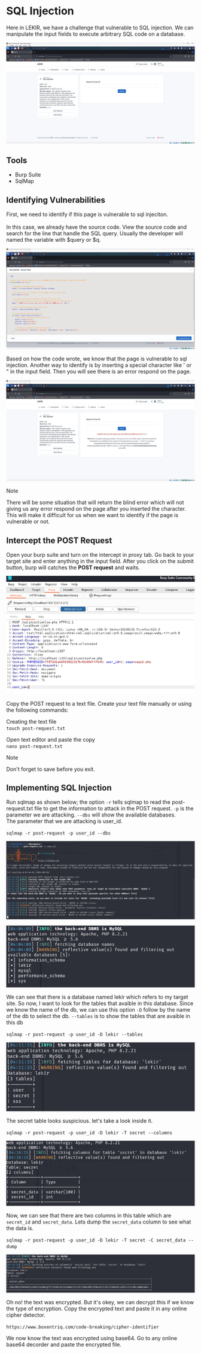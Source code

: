 # SQL Injection
Here in LEKIR, we have a challenge that vulnerable to SQL injection. We can manipulate the input fields to execute arbitrary SQL code on a database.

![image 1](./img/image1.png)

## Tools
- Burp Suite
- SqlMap

## Identifying Vulnerabilities
First, we need to identify if this page is vulnerable to sql injeciton.<br><br>
In this case, we already have the source code. View the source code and search for the line that handle the SQL query. Usually the developer will named the variable with $query or $q.

![image 2](./img/image2.png)

Based on how the code wrote, we know that the page is vulnerable to sql injection.
Another way to identify is by inserting a special character like ' or " in the input field. Then you will see there is an error respond on the page.

![image 3](./img/image3.png)

> [!NOTE]
> There will be some situation that will return the blind error which will not giving us any error respond on the page after you inserted the character. This will make it difficult for us when we want to identify if the page is vulnerable or not.

## Intercept the POST Request
Open your burp suite and turn on the intercept in proxy tab. Go back to your target site and enter anything in the input field. After you click on the submit button, burp will catches the **POST request** and waits.

![image 4](./img/image4.png)

Copy the POST request to a text file. Create your text file manually or using the following commands: <br>

Creating the text file<br>
`
touch post-request.txt
`

Open text editor and paste the copy<br>
`
nano post-request.txt
`

> [!NOTE]
> Don't forget to save before you exit.

## Implementing SQL Injection

Run sqlmap as shown below; the option `-r` tells sqlmap to read the post-request.txt file to get the information to attack in the POST request. `-p` is the parameter we are attacking. `--dbs` will show the available databases. <br>The parameter that we are attacking is user_id.<br>

`
sqlmap -r post-request -p user_id --dbs
`

![image 5](./img/image5.png)

![image 6](./img/image6.png)

We can see that there is a database named lekir which refers to my target site. So now, I want to look for the tables that avaible in this database. Since we know the name of the db, we can use this option `-D` follow by the name of the db to select the db. `--tables` is to show the tables that are avaible in this db
<br>

`
sqlmap -r post-request -p user_id -D lekir --tables
`

![image 7](./img/image7.png)

The secret table looks suspicious. let's take a look inside it.

`
sqlmap -r post-request -p user_id -D lekir -T secret --columns
`

![image 8](./img/image8.png)

Now, we can see that there are two columns in this table which are `secret_id` and `secret_data`. Lets dump the `secret_data` column to see what the data is.<br>

`
sqlmap -r post-request -p user_id -D lekir -T secret -C secret_data --dump
`

![image 9](./img/image9.png)

Oh no! the text was encrypted. But it's okey, we can decrypt this if we know the type of encryption. Copy the encrypted text and paste it in any online cipher detector.<br>

`
https://www.boxentriq.com/code-breaking/cipher-identifier
`

We now know the text was encrypted using base64. Go to any online base64 decorder and paste the encrypted file.
